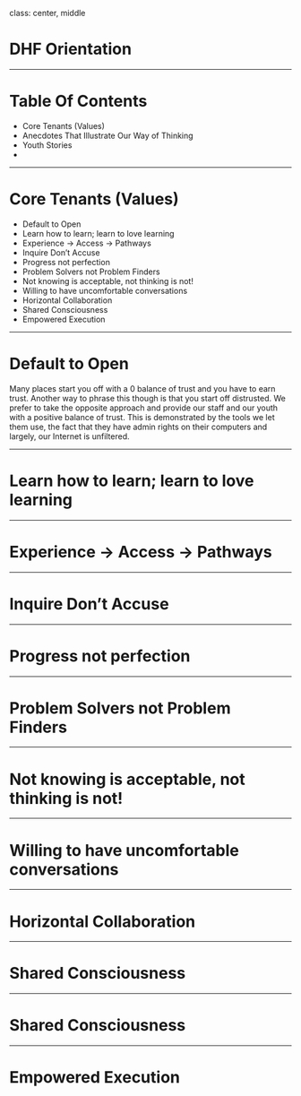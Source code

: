 class: center, middle

# DHF Orientation

---

# Table Of Contents
- Core Tenants (Values)
- Anecdotes That Illustrate Our Way of Thinking
- Youth Stories
- 

---

# Core Tenants (Values)
- Default to Open
- Learn how to learn; learn to love learning
- Experience -> Access -> Pathways
- Inquire Don’t Accuse
- Progress not perfection
- Problem Solvers not Problem Finders
- Not knowing is acceptable, not thinking is not!
- Willing to have uncomfortable conversations
- Horizontal Collaboration
- Shared Consciousness
- Empowered Execution

---

# Default to Open
Many places start you off with a 0 balance of trust and you have to earn trust. Another way to phrase this though is that you start off distrusted. We prefer to take the opposite approach and provide our staff and our youth with a positive balance of trust. This is demonstrated by the tools we let them use, the fact that they have admin rights on their computers and largely, our Internet is unfiltered.

---

# Learn how to learn; learn to love learning

---

# Experience -> Access -> Pathways

---

# Inquire Don’t Accuse

---

# Progress not perfection

---

# Problem Solvers not Problem Finders

---

# Not knowing is acceptable, not thinking is not!

---

# Willing to have uncomfortable conversations

---

# Horizontal Collaboration

---

# Shared Consciousness

---

# Shared Consciousness

---

# Empowered Execution